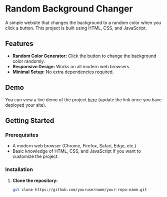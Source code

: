 # Random Background Changer

A simple website that changes the background to a random color when you click a button. This project is built using HTML, CSS, and JavaScript.

## Features

- **Random Color Generator:** Click the button to change the background color randomly.
- **Responsive Design:** Works on all modern web browsers.
- **Minimal Setup:** No extra dependencies required.

## Demo

You can view a live demo of the project [here](#) (update the link once you have deployed your site).

## Getting Started

### Prerequisites

- A modern web browser (Chrome, Firefox, Safari, Edge, etc.)
- Basic knowledge of HTML, CSS, and JavaScript if you want to customize the project.

### Installation

1. **Clone the repository:**

   ```bash
   git clone https://github.com/yourusername/your-repo-name.git
